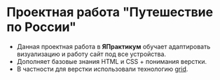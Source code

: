 # Проектная работа "Путешествие по России"

- Данная проектная работа в **ЯПрактикум** обучает адаптировать визуализацию и работу сайт под все устройства.
- Дополняет базовые знания HTML и CSS + понимания верстки.
- В частности для верстки использовали технологию [grid](https://html5book.ru/css-grid/).

